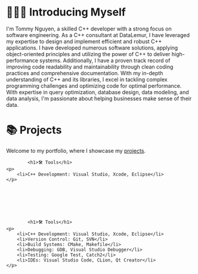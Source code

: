 <!DOCTYPE html>
<html>
<body>
    <h1>🙋🏻‍♀️ Introducing Myself</h1>
    <p>
        I'm Tommy Nguyen, a skilled C++ developer with a strong focus on software engineering. As a C++ consultant at
        DataLemur, I have leveraged my expertise to design and implement efficient and robust C++ applications. I have
        developed numerous software solutions, applying object-oriented principles and utilizing the power of C++ to
        deliver high-performance systems. Additionally, I have a proven track record of improving code readability and
        maintainability through clean coding practices and comprehensive documentation. With my in-depth understanding
        of C++ and its libraries, I excel in tackling complex programming challenges and optimizing code for optimal
        performance. With expertise in query optimization, database design, data modeling, and data analysis, I'm
        passionate about helping businesses make sense of their data.
    </p>
        <h1>📚 Projects</h1>
    <p>
        Welcome to my portfolio, where I showcase my <a href="url">projects</a>.
    </p>


            <h1>🛠️ Tools</h1>
    <p>
        <li>C++ Development: Visual Studio, Xcode, Eclipse</li>
    </p>







            <h1>🛠️ Tools</h1>
    <p>
        <li>C++ Development: Visual Studio, Xcode, Eclipse</li>
        <li>Version Control: Git, SVN</li>
        <li>Build Systems: CMake, Makefile</li>
        <li>Debugging: GDB, Visual Studio Debugger</li>
        <li>Testing: Google Test, Catch2</li>
        <li>IDEs: Visual Studio Code, CLion, Qt Creator</li>
    </p>
</body>
</html>
